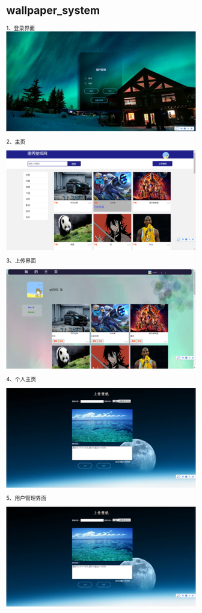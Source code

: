 # wallpaper_system

1、登录界面
 <img src="https://github.com/GD-Juff/wallpaper_system/blob/master/README/1.png?raw=true" />

2、主页

<img src="https://github.com/GD-Juff/wallpaper_system/blob/master/README/2.png?raw=true" />

3、上传界面

<img src="https://github.com/GD-Juff/wallpaper_system/blob/master/README/3.png?raw=true" />

4、个人主页

<img src="https://github.com/GD-Juff/wallpaper_system/blob/master/README/4.png?raw=true" />

5、用户管理界面

![1598097723(1)](https://github.com/GD-Juff/wallpaper_system/blob/master/README/4.png?raw=true)
